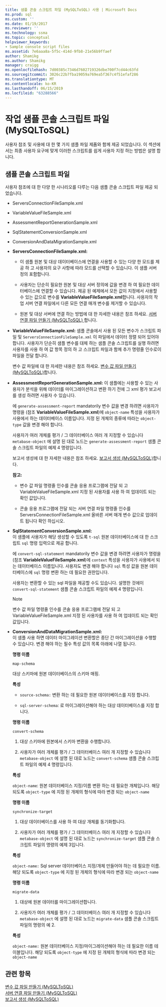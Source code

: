 ```yaml
---
title: 샘플 콘솔 스크립트 파일 (MySQLToSQL) 사용 | Microsoft Docs
ms.prod: sql
ms.custom: ''
ms.date: 01/19/2017
ms.reviewer: ''
ms.technology: ssma
ms.topic: conceptual
helpviewer_keywords:
- Sample console script files
ms.assetid: 7e6aaa8a-5f5c-414d-9fb8-21e56b9ffaef
author: Shamikg
ms.author: Shamikg
manager: craigg
ms.openlocfilehash: 7d00385c7346d7602719326dbe700f7cd44c63fd
ms.sourcegitcommit: 3026c22b7fba19059a769ea5f367c4f51efaf286
ms.translationtype: MT
ms.contentlocale: ko-KR
ms.lasthandoff: 06/15/2019
ms.locfileid: "63288566"
---
```

# <a name="working-with-the-sample-console-script-files-mysqltosql"></a>작업 샘플 콘솔 스크립트 파일 (MySQLToSQL)
사용자 참조 및 사용에 대 한 몇 가지 샘플 파일 제품와 함께 제공 되었습니다. 이 섹션에서는 최종 사용자 요구에 맞게 이러한 스크립트를 쉽게 사용자 지정 하는 방법은 설명 합니다.  
  
## <a name="sample-console-script-files"></a>샘플 콘솔 스크립트 파일  
사용자 참조에 대 한 다양 한 시나리오를 다루는 다음 샘플 콘솔 스크립트 파일 제공 되었습니다.  
  
-   ServersConnectionFileSample.xml  
  
-   VariableValueFileSample.xml  
  
-   AssessmentReportGenerationSample.xml  
  
-   SqlStatementConversionSample.xml  
  
-   ConversionAndDataMigrationSample.xml  
  
-   **ServersConnectionFileSample.xml:**  
  
    -   이 샘플 원본 및 대상 데이터베이스에 연결을 사용할 수 있는 다양 한 모드를 제공 하 고 사용자의 요구 사항에 따라 모드를 선택할 수 있습니다. 이 샘플 서버 정의 포함합니다.  
  
    -   사용자는 단순히 필요한 원본 및 대상 서버 정의에 값을 변경 하 여 필요한 데이터베이스에 연결할 수 있습니다. 제공 된 예제에서 모든 값이 지정에서 사용할 수 있는 값으로 변수를 **VariableValueFileSample.xml**합니다.  사용자의 작업 서버 연결 파일에서 다른 모든 연결 매개 변수를 제거할 수 있습니다.  
  
    -   원본 및 대상 서버에 연결 하는 방법에 대 한 자세한 내용은 참조 하세요. [서버 연결 파일 만들기 &#40;MySQLToSQL&#41; ](../../ssma/mysql/creating-the-server-connection-files-mysqltosql.md) 합니다.  
  
-   **VariableValueFileSample.xml:** 샘플 콘솔에서 사용 된 모든 변수가 스크립트 파일 및 `ServersConnectionFileSample.xml` 이 파일에서 데이터 정렬 되어 있어야 합니다. 사용자가 단순히 샘플 변수를 대체 하는 샘플 콘솔 스크립트를 실행 하려면 사용자를 사용 하 여 값 항목 정의 하 고 스크립트 파일과 함께 추가 명령줄 인수로이 파일을 전달 합니다.  
  
    변수 값 파일에 대 한 자세한 내용은 참조 하세요. [변수 값 파일 만들기 &#40;MySQLToSQL&#41;](../../ssma/mysql/creating-variable-value-files-mysqltosql.md)합니다.  
  
-   **AssessmentReportGenerationSample.xml:** 이 샘플에는 사용할 수 있는 사용자가 분석을 위해 데이터를 마이그레이션하고 변환 하기 전에 그 xml 평가 보고서를 생성 하려면 사용자 수 있습니다.  
  
    에 `generate-assessment-report` mandatorily 변수 값을 변경 하려면 사용자가 명령을 (참조 **VariableValueFileSample.xml**)에 `object-name` 특성을 사용자가 사용에서 하는 데이터베이스 이름입니다. 지정 된 개체의 종류에 따라는 `object-type` 값을 변경 해야 합니다.  
  
    사용자가 여러 개체를 평가 / 그 데이터베이스 여러 개 지정할 수 있습니다 `metabase-object` 에 설명 된 대로 노드는 `generate-assessment-report` 샘플 콘솔 스크립트 파일의 예제 4 명령입니다.  
  
    보고서 생성에 대 한 자세한 내용은 참조 하세요. [보고서 생성 &#40;MySQLToSQL&#41;](../../ssma/mysql/generating-reports-mysqltosql.md)합니다.  
  
    **참고:**  
  
    -   변수 값 파일 명령줄 인수를 콘솔 응용 프로그램에 전달 되 고 VariableValueFileSample.xml 지정 된 사용자를 사용 하 여 업데이트 되는 확인 값입니다.  
  
    -   콘솔 응용 프로그램에 전달 되는 서버 연결 파일 명령줄 인수를 ServersConnectionFileSample.xml 올바른 서버 매개 변수 값으로 업데이트 됩니다 확인 하십시오.  
  
-   **SqlStatementConversionSample.xml:**  
    이 샘플에 사용자가 해당 생성할 수 있도록 `t-sql` 원본 데이터베이스에 대 한 스크립트 `sql` 명령 입력으로 제공 합니다.  
  
    에 `convert-sql-statement` mandatorily 변수 값을 변경 하려면 사용자가 명령을 (참조 **VariableValueFileSample.xml**)에 `context` 특성을 사용자가 사용에서 되는 데이터베이스 이름입니다. 사용자도 변경 해야 합니다 `sql` 특성 값을 원본 데이터베이스에 `sql` 명령 변환 하는 데 필요한 권한입니다.  
  
    사용자는 변환할 수 있는 sql 파일을 제공할 수도 있습니다. 설명한 것에이 `convert-sql-statement` 샘플 콘솔 스크립트 파일의 예제 4 명령입니다.  
  
    > [!NOTE]  
    > 변수 값 파일 명령줄 인수를 콘솔 응용 프로그램에 전달 되 고 VariableValueFileSample.xml 지정 된 사용자를 사용 하 여 업데이트 되는 확인 값입니다.  
  
-   **ConversionAndDataMigrationSample.xml:**  
     이 샘플 사용 하면 데이터 마이그레이션 변환할은 종단 간 마이그레이션을 수행할 수 있습니다. 변경 해야 하는 필수 특성 값의 목록 아래에 나열 됩니다.  
  
    **명령 이름**  
  
    `map-schema`  
  
    대상 스키마에 원본 데이터베이스의 스키마 매핑.  
  
    **특성**  
  
    -   `source-schema:` 변환 하는 데 필요한 원본 데이터베이스를 지정 합니다.  
  
    -   `sql-server-schema`: 로 마이그레이션해야 하는 대상 데이터베이스를 지정 합니다.  
  
    **명령 이름**  
  
    `convert-schema`  
  
    1.  대상 스키마에 원본에서 스키마 변환을 수행합니다.  
  
    2.  사용자가 여러 개체를 평가 / 그 데이터베이스 여러 개 지정할 수 있습니다 `metabase-object` 에 설명 된 대로 노드는 `convert-schema` 샘플 콘솔 스크립트 파일의 예제 4 명령입니다.  
  
    **특성**  
  
    `object-name`: 원본 데이터베이스 지정/이름 변환 하는 데 필요한 개체입니다. 해당 되도록 `object-type` 에 지정 된 개체의 형식에 따라 변경 되는 `object-name`  
  
    **명령 이름**  
  
    `synchronize-target`  
  
    1.  대상 데이터베이스를 사용 하 여 대상 개체를 동기화합니다.  
  
    2.  사용자가 여러 개체를 평가 / 그 데이터베이스 여러 개 지정할 수 있습니다 `metabase-object` 에 설명 된 대로 노드는 `synchronize-target` 샘플 콘솔 스크립트 파일의 명령의 예제 3입니다.  
  
    **특성**  
  
    `object-name:` Sql server 데이터베이스 지정/개체 만들어야 하는 데 필요한 이름. 해당 되도록 `object-type` 에 지정 된 개체의 형식에 따라 변경 되는 `object-name`  
  
    **명령 이름**  
  
    `migrate-data`  
  
    1.  대상에 원본 데이터를 마이그레이션합니다.  
  
    2.  사용자가 여러 개체를 평가 / 그 데이터베이스 여러 개 지정할 수 있습니다 `metabase-object` 에 설명 된 대로 노드는 `migrate-data` 샘플 콘솔 스크립트 파일의 명령의 예 2.  
  
    **특성**  
  
    `object-name:` 원본 데이터베이스 지정/마이그레이션해야 하는 데 필요한 이름 테이블입니다. 해당 되도록 `object-type` 에 지정 된 개체의 형식에 따라 변경 되는 `object-name`  
  
## <a name="see-also"></a>관련 항목  
[변수 값 파일 만들기 &#40;MySQLToSQL&#41;](../../ssma/mysql/creating-variable-value-files-mysqltosql.md)  
[서버 연결 파일 만들기 &#40;MySQLToSQL&#41;](../../ssma/mysql/creating-the-server-connection-files-mysqltosql.md)  
[보고서 생성 &#40;MySQLToSQL&#41;](../../ssma/mysql/generating-reports-mysqltosql.md)  
  
